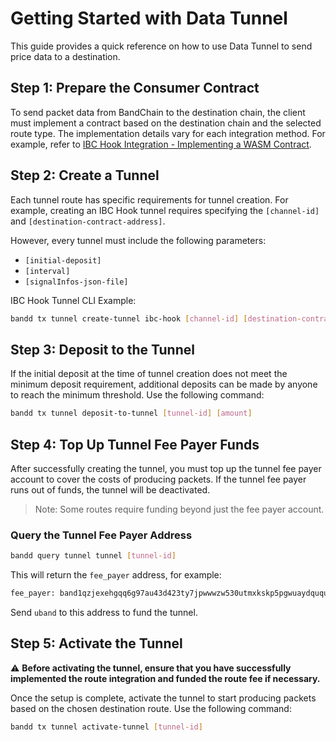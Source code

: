 # Getting Started with Data Tunnel

This guide provides a quick reference on how to use Data Tunnel to send price data to a destination.

## Step 1: Prepare the Consumer Contract

To send packet data from BandChain to the destination chain, the client must implement a contract based on the destination chain and the selected route type. The implementation details vary for each integration method. For example, refer to [IBC Hook Integration - Implementing a WASM Contract](./route-types/03-ibc-hook.md#implementing-a-wasm-contract).

## Step 2: Create a Tunnel

Each tunnel route has specific requirements for tunnel creation. For example, creating an IBC Hook tunnel requires specifying the `[channel-id]` and `[destination-contract-address]`.

However, every tunnel must include the following parameters:

- `[initial-deposit]`
- `[interval]`
- `[signalInfos-json-file]`

IBC Hook Tunnel CLI Example:

```bash
bandd tx tunnel create-tunnel ibc-hook [channel-id] [destination-contract-address] [initial-deposit] [interval] [signalInfos-json-file]
```

## Step 3: Deposit to the Tunnel

If the initial deposit at the time of tunnel creation does not meet the minimum deposit requirement, additional deposits can be made by anyone to reach the minimum threshold. Use the following command:

```bash
bandd tx tunnel deposit-to-tunnel [tunnel-id] [amount]
```

## Step 4: Top Up Tunnel Fee Payer Funds

After successfully creating the tunnel, you must top up the tunnel fee payer account to cover the costs of producing packets. If the tunnel fee payer runs out of funds, the tunnel will be deactivated.

> Note: Some routes require funding beyond just the fee payer account.

### Query the Tunnel Fee Payer Address

```bash
bandd query tunnel tunnel [tunnel-id]
```

This will return the `fee_payer` address, for example:

```bash
fee_payer: band1qzjexehgqq6g97au43d423ty7jpwwwzw530utmxkskp5pgwuaydququj6d
```

Send `uband` to this address to fund the tunnel.

## Step 5: Activate the Tunnel

⚠️ **Before activating the tunnel, ensure that you have successfully implemented the route integration and funded the route fee if necessary.**

Once the setup is complete, activate the tunnel to start producing packets based on the chosen destination route. Use the following command:

```bash
bandd tx tunnel activate-tunnel [tunnel-id]
```

